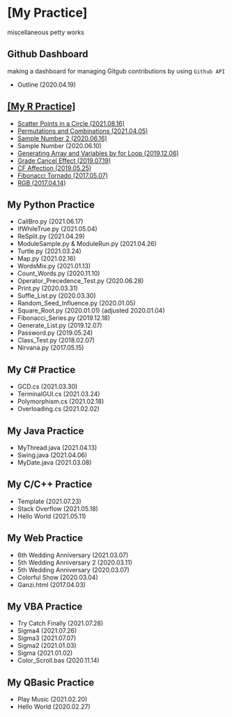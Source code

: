 # \[My Practice\]
miscellaneous petty works

## Github Dashboard
making a dashboard for managing Gitgub contributions by using `Github API`
- Outline (2020.04.19)

## [\[My R Practice\]](/R#my-r-practice)
- [Scatter Points in a Circle (2021.08.16)](/R#scatter-points-in-a-circle-20210816)
- [Permutations and Combinations (2021.04.05)](/R#permutations-and-combinations-20210405)
- [Sample Number 2 (2020.06.16)](/R#sample-number-2-2020616)
- Sample Number (2020.06.10)
- [Generating Array and Variables by for Loop (2019.12.06)](/R#generating-array-and-variables-by-for-loop-20191206)
- [Grade Cancel Effect (2019.07.19)](/R#grade-cancel-effect-20190719)
- [CF Affection (2019.05.25)](/R#cf-affection-20190525)
- [Fibonacci Tornado (2017.05.07)](/R#fibonacci-tornado-20170507)
- [RGB (2017.04.14)](/R#rgb-20170414)

## My Python Practice
- CallBro.py (2021.06.17)
- IfWhileTrue.py (2021.05.04)
- ReSplit.py (2021.04.29)
- ModuleSample.py & ModuleRun.py (2021.04.26)
- Turtle.py (2021.03.24)
- Map.py (2021.02.16)
- WordsMix.py (2021.01.13)
- Count_Words.py (2020.11.10)
- Operator_Precedence_Test.py (2020.06.28)
- Print.py (2020.03.31)
- Suffle_List.py (2020.03.30)
- Random_Seed_Influence.py (2020.01.05)
- Square_Root.py (2020.01.01) (adjusted 2020.01.04)
- Fibonacci_Series.py (2019.12.18)
- Generate_List.py (2019.12.07)
- Password.py (2019.05.24)
- Class_Test.py (2018.02.07)
- Nirvana.py (2017.05.15)

## My C# Practice
- GCD.cs (2021.03.30)
- TerminalGUI.cs (2021.03.24)
- Polymorphism.cs (2021.02.18)
- Overloading.cs (2021.02.02)

## My Java Practice
- MyThread.java (2021.04.13)
- Swing.java (2021.04.06)
- MyDate.java (2021.03.08)

## My C/C++ Practice
- Template (2021.07.23)
- Stack Overflow (2021.05.18)
- Hello World (2021.05.11)

## My Web Practice
- 6th Wedding Anniversary (2021.03.07)
- 5th Wedding Anniversary 2 (2020.03.11)
- 5th Wedding Anniversary (2020.03.07)
- Colorful Show (2020.03.04)
- Ganzi.html (2017.04.03)

## My VBA Practice
- Try Catch Finally (2021.07.28)
- Sigma4 (2021.07.26)
- Sigma3 (2021.07.07)
- Sigma2 (2021.01.03)
- Sigma (2021.01.02)
- Color_Scroll.bas (2020.11.14)

## My QBasic Practice
- Play Music (2021.02.20)
- Hello World (2020.02.27)